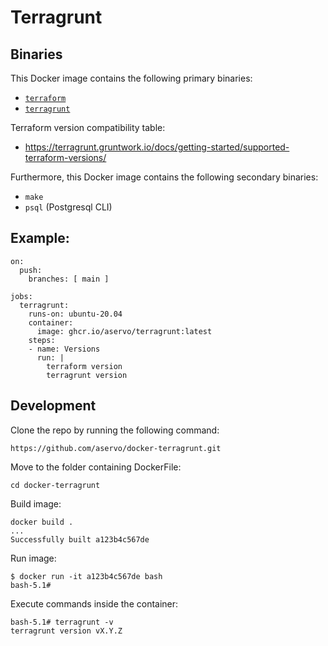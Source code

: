 Terragrunt
==========

## Binaries

This Docker image contains the following primary binaries:

* [`terraform`](https://github.com/hashicorp/terraform/releases)
* [`terragrunt`](https://github.com/gruntwork-io/terragrunt/releases)

Terraform version compatibility table:

* https://terragrunt.gruntwork.io/docs/getting-started/supported-terraform-versions/

Furthermore, this Docker image contains the following secondary binaries:

* `make`
* `psql` (Postgresql CLI)

## Example:

```
on:
  push:
    branches: [ main ]

jobs:
  terragrunt:
    runs-on: ubuntu-20.04
    container:
      image: ghcr.io/aservo/terragrunt:latest
    steps:
    - name: Versions
      run: | 
        terraform version
        terragrunt version
```

## Development

Clone the repo by running the following command:

```
https://github.com/aservo/docker-terragrunt.git

```

Move to the folder containing DockerFile:

```
cd docker-terragrunt

```

Build image:

```
docker build .
...
Successfully built a123b4c567de 
```

Run image:

```
$ docker run -it a123b4c567de bash
bash-5.1#
```

Execute commands inside the container:

```
bash-5.1# terragrunt -v
terragrunt version vX.Y.Z
```
